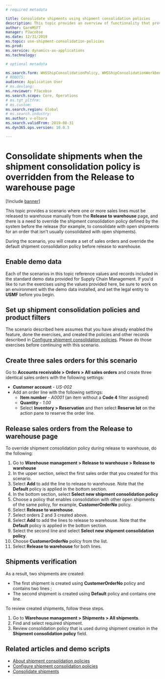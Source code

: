 ```yaml
---
# required metadata

title: Consolidate shipments using shipment consolidation policies
description: This topic provides an overview of functionality that provides use of shipment consolidation policies.
author: GarmMSFT
manager: PJacobse
ms.date: 12/31/2019
ms.topic: use-shipment-consolidation-policies
ms.prod:
ms.service: dynamics-ax-applications
ms.technology:

# optional metadata

ms.search.form: WHSShipConsolidationPolicy, WHSShipConsolidationWorkbench
# ROBOTS:
audience: Application User
# ms.devlang:
ms.reviewer: PJacobse
ms.search.scope: Core, Operations
# ms.tgt_pltfrm:
# ms.custom:
ms.search.region: Global
# ms.search.industry:
ms.author: v-olbara
ms.search.validFrom: 2019-08-31
ms.dyn365.ops.version: 10.0.3

---
```


# Consolidate shipments when the shipment consolidation policy is overridden from the Release to warehouse page

<!-- KFM: Can we shorten this title somehow? E.g., "Override a shipment consolidation policy from the Release to warehouse page"-->

[!include [banner](../includes/banner.md)]

This topic provides a scenario where one or more sales lines must be released to warehouse manually from the **Release to warehouse** page, and there is a need to override the shipment consolidation policy defined by the system before the release (for example, to consolidate with open shipments for an order that isn't usually consolidated with open shipments).

During the scenario, you will create a set of sales orders and override the default shipment consolidation policy before release to warehouse.  

## Enable demo data

Each of the scenarios in this topic reference values and records included in the standard demo data provided for Supply Chain Management. If you'd like to run the exercises using the values provided here, be sure to work on an environment with the demo data installed, and set the legal entity to **USMF** before you begin.

## Set up shipment consolidation policies and product filters

The scenario described here assumes that you have already enabled the feature, done the exercises, and created the policies and other records described in [Configure shipment consolidation policies](configure-shipment-consolidation-policies.md). Please do those exercises before continuing with this scenario.

## Create three sales orders for this scenario

Go to **Accounts receivable \> Orders \> All sales orders** and create three identical sales orders with the following settings:

- **Customer account** - *US-002*
- Add an order line with the following settings:
  - **Item number** - *A0001* (an item without a **Code 4** filter assigned)
  - **Quantity** - *1.00*
  - Select **Inventory \> Reservation** and then select **Reserve lot** on the action pane to reserve the order line.

## Release sales orders from the Release to warehouse page

To override shipment consolidation policy during release to warehouse, do the following:

1. Go to **Warehouse management > Release to warehouse > Release to warehouse**
1. In the upper section, select the first sales order that you created for this scenario.
1. Select **Add** to add the line to release to warehouse. Note that the **Default** policy is applied in the bottom section.
1. In the bottom section, select **Select new shipment consolidation policy**
1. Choose a policy that enables consolidation with other open shipments of the same policy, for example, **CustomerOrderNo** policy.
1. Select **Release to warehouse**.
1. Select orders 2 and 3 created above.
1. Select **Add** to add the lines to release to warehouse. Note that the **Default** policy is applied in the bottom section.
1. Select the second line and select **Select new shipment consolidation policy**.
1. Choose **CustomerOrderNo** policy from the list.
1. Select **Release to warehouse** for both lines.

## Shipments verification

As a result, two shipments are created:

- The first shipment is created using **CustomerOrderNo** policy and contains two lines ;
- The second shipment is created using **Default** policy and contains one line.

To review created shipments, follow these steps.

1. Go to **Warehouse management > Shipments > All shipments**.
1. Find and select required shipment.
1. Review consolidation policy that is used during shipment creation in the **Shipment consolidation policy** field.

## Related articles and demo scripts

- [About shipment consolidation policies](../warehousing/about-shipment-consolidation-policies.md)  
- [Configure shipment consolidation policies](../warehousing/configure-shipment-consolidation-policies.md)
- [Consolidate shipments](../warehousing/consolidate-shipments.md)
